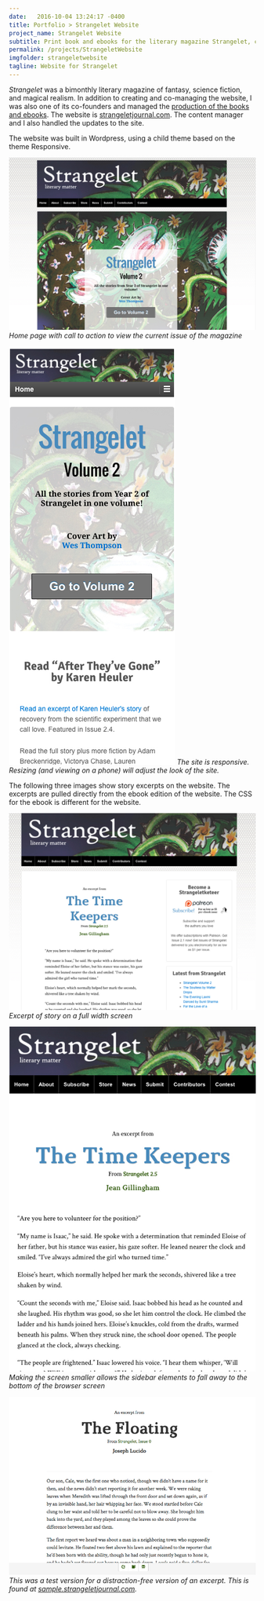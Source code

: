 ```yaml
---
date:   2016-10-04 13:24:17 -0400
title: Portfolio > Strangelet Website
project_name: Strangelet Website
subtitle: Print book and ebooks for the literary magazine Strangelet, created 2015
permalink: /projects/StrangeletWebsite
imgfolder: strangeletwebsite
tagline: Website for Strangelet
---
```

*Strangelet* was a bimonthly literary magazine of fantasy, science fiction, and magical realism. In addition to creating and co-managing the website, I was also one of its co-founders and managed the [production of the books and ebooks](../StrangeletPress). The website is [strangeletjournal.com](http://strangeletjournal.com). The content manager and I also handled the updates to the site.

The website was built in Wordpress, using a child theme based on the theme Responsive.

![Home page](../../img/strangeletwebsite/1-splash-page.jpg)
*Home page with call to action to view the current issue of the magazine*

![Mobile version](../../img/strangeletwebsite/2-mobile.jpg)
*The site is responsive. Resizing (and viewing on a phone) will adjust the look of the site.*

The following three images show story excerpts on the website. The excerpts are pulled directly from the ebook edition of the website. The CSS for the ebook is different for the website.

![Full width screen version](../../img/strangeletwebsite/3a-article-sidebars.jpg)
*Excerpt of story on a full width screen*

![Resizing screen](../../img/strangeletwebsite/3b-article-narrow.jpg)
*Making the screen smaller allows the sidebar elements to fall away to the bottom of the browser screen*

![Distraction-free version](../../img/strangeletwebsite/3c-article-no-distraction.jpg)
*This was a test version for a distraction-free version of an excerpt. This is found at [sample.strangeletjournal.com](http://sample.strangeletjournal.com).*